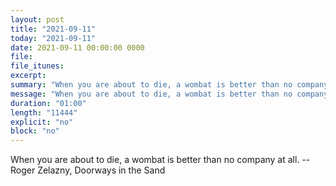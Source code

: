 ```yaml
---
layout: post
title: "2021-09-11"
today: "2021-09-11"
date: 2021-09-11 00:00:00 0000
file:
file_itunes:
excerpt:
summary: "When you are about to die, a wombat is better than no company at all. -- Roger Zelazny, Doorways in the Sand "
message: "When you are about to die, a wombat is better than no company at all. -- Roger Zelazny, Doorways in the Sand "
duration: "01:00"
length: "11444"
explicit: "no"
block: "no"
---
```

When you are about to die, a wombat is better than no company at all. -- Roger Zelazny, Doorways in the Sand 

